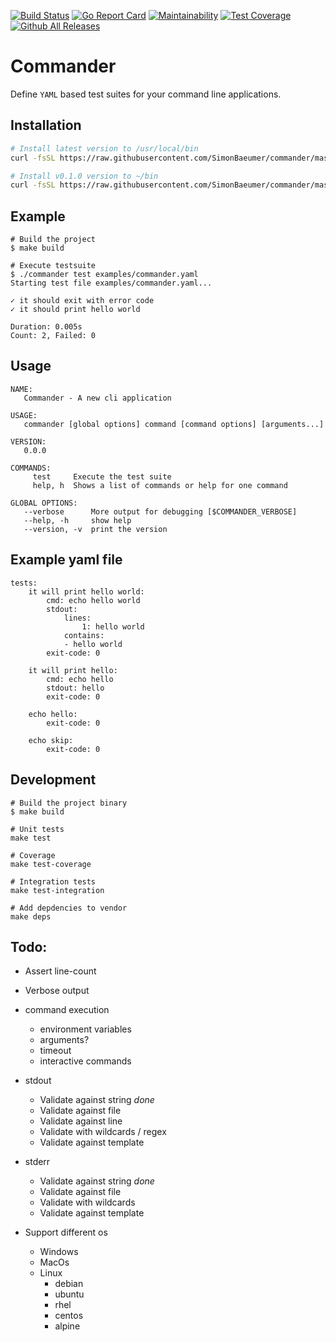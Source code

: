 [![Build Status](https://travis-ci.org/SimonBaeumer/commander.svg?branch=master)](https://travis-ci.org/SimonBaeumer/commander)
[![Go Report Card](https://goreportcard.com/badge/github.com/SimonBaeumer/commander)](https://goreportcard.com/report/github.com/SimonBaeumer/commander)
[![Maintainability](https://api.codeclimate.com/v1/badges/cc848165784e0f809a51/maintainability)](https://codeclimate.com/github/SimonBaeumer/commander/maintainability)
[![Test Coverage](https://api.codeclimate.com/v1/badges/cc848165784e0f809a51/test_coverage)](https://codeclimate.com/github/SimonBaeumer/commander/test_coverage)
[![Github All Releases](https://img.shields.io/github/downloads/SimonBaeumer/commander/total.svg)](https://github.com/SimonBaeumer/commander/releases)

# Commander

Define `YAML` based test suites for your command line applications.

## Installation

```bash
# Install latest version to /usr/local/bin
curl -fsSL https://raw.githubusercontent.com/SimonBaeumer/commander/master/install.sh | sh

# Install v0.1.0 version to ~/bin
curl -fsSL https://raw.githubusercontent.com/SimonBaeumer/commander/master/install.sh | COMMANDER_VER=v0.1.0 COMMANDER_DST=~/bin sh
```

## Example

```
# Build the project
$ make build

# Execute testsuite
$ ./commander test examples/commander.yaml
Starting test file examples/commander.yaml...

✓ it should exit with error code
✓ it should print hello world

Duration: 0.005s
Count: 2, Failed: 0
```

## Usage

```
NAME:
   Commander - A new cli application

USAGE:
   commander [global options] command [command options] [arguments...]

VERSION:
   0.0.0

COMMANDS:
     test     Execute the test suite
     help, h  Shows a list of commands or help for one command

GLOBAL OPTIONS:
   --verbose      More output for debugging [$COMMANDER_VERBOSE]
   --help, -h     show help
   --version, -v  print the version
```

## Example yaml file

```
tests:
    it will print hello world:
        cmd: echo hello world
        stdout:
            lines:
                1: hello world
            contains: 
            - hello world
        exit-code: 0
            
    it will print hello:
        cmd: echo hello
        stdout: hello
        exit-code: 0
        
    echo hello:
        exit-code: 0
        
    echo skip:
        exit-code: 0
```

## Development

```
# Build the project binary
$ make build

# Unit tests
make test

# Coverage
make test-coverage

# Integration tests
make test-integration

# Add depdencies to vendor
make deps
```

## Todo:
 - Assert line-count
 - Verbose output
 - command execution
   - environment variables
   - arguments?
   - timeout
   - interactive commands

 - stdout
    - Validate against string *done*
    - Validate against file
    - Validate against line
    - Validate with wildcards / regex
    - Validate against template
 - stderr
    - Validate against string *done*
    - Validate against file
    - Validate with wildcards
    - Validate against template
 - Support different os
   - Windows
   - MacOs
   - Linux
      - debian
      - ubuntu
      - rhel
      - centos
      - alpine